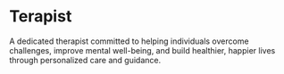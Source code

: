 # Terapist
A dedicated therapist committed to helping individuals overcome challenges, improve mental well-being, and build healthier, happier lives through personalized care and guidance.
